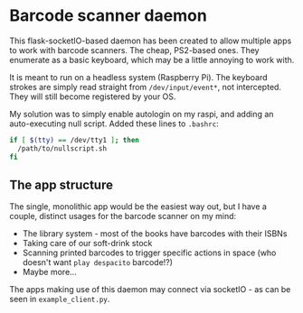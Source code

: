 # Barcode scanner daemon

This flask-socketIO-based daemon has been created to allow multiple apps to work with barcode scanners. The cheap, PS2-based ones. They enumerate as a basic keyboard, which may be a little annoying to work with.

It is meant to run on a headless system (Raspberry Pi). The keyboard strokes are simply read straight from `/dev/input/event*`, not intercepted. They will still become registered by your OS.

My solution was to simply enable autologin on my raspi, and adding an auto-executing null script. Added these lines to `.bashrc`:

```bash
if [ $(tty) == /dev/tty1 ]; then
  /path/to/nullscript.sh
fi
```

## The app structure

The single, monolithic app would be the easiest way out, but I have a couple, distinct usages for the barcode scanner on my mind:

* The library system - most of the books have barcodes with their ISBNs
* Taking care of our soft-drink stock
* Scanning printed barcodes to trigger specific actions in space (who doesn't want `play despacito` barcode!?)
* Maybe more...

The apps making use of this daemon may connect via socketIO - as can be seen in `example_client.py`.
